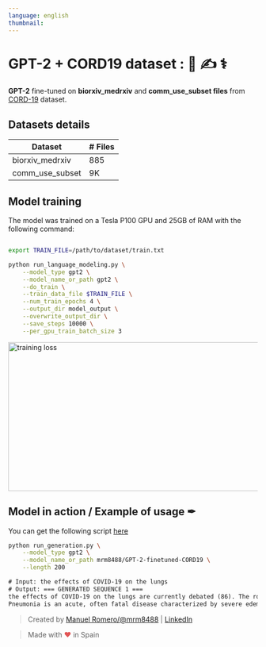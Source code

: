 ```yaml
---
language: english
thumbnail:
---
```


# GPT-2 + CORD19 dataset : 🦠 ✍ ⚕

**GPT-2** fine-tuned on **biorxiv_medrxiv** and **comm_use_subset files** from [CORD-19](https://www.kaggle.com/allen-institute-for-ai/CORD-19-research-challenge) dataset.


## Datasets details

| Dataset                | # Files |
| ---------------------- | ----- |
| biorxiv_medrxiv        | 885  |
| comm_use_subset         | 9K   |

## Model training

The model was trained on a Tesla P100 GPU and 25GB of RAM with the following command:

```bash

export TRAIN_FILE=/path/to/dataset/train.txt

python run_language_modeling.py \
    --model_type gpt2 \
    --model_name_or_path gpt2 \
    --do_train \
    --train_data_file $TRAIN_FILE \
    --num_train_epochs 4 \
    --output_dir model_output \
    --overwrite_output_dir \
    --save_steps 10000 \
    --per_gpu_train_batch_size 3
```

<img alt="training loss" src="https://svgshare.com/i/JTf.svg' title='GTP-2-finetuned-CORDS19-loss" width="600" height="300" />

## Model in action / Example of usage ✒

You can get the following script [here](https://github.com/huggingface/transformers/blob/master/examples/run_generation.py)

```bash
python run_generation.py \
    --model_type gpt2 \
    --model_name_or_path mrm8488/GPT-2-finetuned-CORD19 \
    --length 200
```
```txt
# Input: the effects of COVID-19 on the lungs
# Output: === GENERATED SEQUENCE 1 ===
the effects of COVID-19 on the lungs are currently debated (86). The role of this virus in the pathogenesis of pneumonia and lung cancer is still debated. MERS-CoV is also known to cause acute respiratory distress syndrome (87) and is associated with increased expression of pulmonary fibrosis markers (88). Thus, early airway inflammation may play an important role in the pathogenesis of coronavirus pneumonia and may contribute to the severe disease and/or mortality observed in coronavirus patients.
Pneumonia is an acute, often fatal disease characterized by severe edema, leakage of oxygen and bronchiolar inflammation. Viruses include coronaviruses, and the role of oxygen depletion is complicated by lung injury and fibrosis in the lung, in addition to susceptibility to other lung diseases. The progression of the disease may be variable, depending on the lung injury, pathologic role, prognosis, and the immune status of the patient. Inflammatory responses to respiratory viruses cause various pathologies of the respiratory
```


> Created by [Manuel Romero/@mrm8488](https://twitter.com/mrm8488) | [LinkedIn](https://www.linkedin.com/in/manuel-romero-cs/)

> Made with <span style="color: #e25555;">&hearts;</span> in Spain
